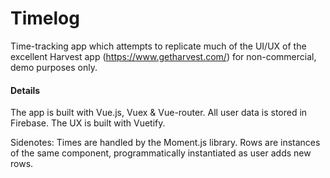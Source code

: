 # Timelog
Time-tracking app which attempts to replicate much of the UI/UX of the excellent Harvest app (https://www.getharvest.com/) for non-commercial, demo purposes only.

#### Details
The app is built with Vue.js, Vuex & Vue-router. All user data is stored in Firebase. The UX is built with Vuetify. 

Sidenotes: Times are handled by the Moment.js library. Rows are instances of the same component, programmatically instantiated as user adds new rows.
